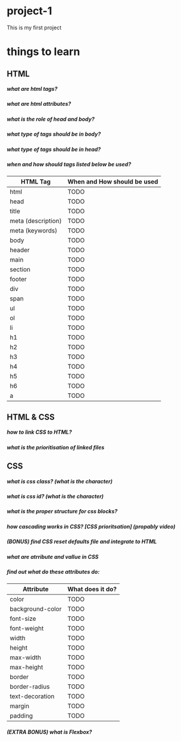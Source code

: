 # project-1
This is my first project

# things to learn

## HTML

##### what are html tags? 

##### what are html attributes? 

##### what is the role of head and body? 

##### what type of tags should be in body? 

##### what type of tags should be in head? 

##### when and how should tags listed below be used? 
|HTML Tag|When and How should be used|
|----|----|
|html|TODO|
|head|TODO|
|title|TODO|
|meta (description)|TODO|
|meta (keywords)|TODO|
|body|TODO|
|header|TODO|
|main|TODO|
|section|TODO|
|footer|TODO|
|div|TODO|
|span|TODO|
|ul |TODO|
|ol |TODO|
|li |TODO|
|h1|TODO|
|h2 |TODO|
|h3 |TODO|
|h4 |TODO|
|h5 |TODO|
|h6 |TODO|
|a |TODO|


## HTML & CSS 

##### how to link CSS to HTML? 
##### what is the prioritisation of linked files


## CSS

##### what is css class? (what is the character) 
##### what is css id? (what is the character) 
##### what is the proper structure for css blocks? 
##### how cascading works in CSS? [CSS prioritsation] (propably video)
##### (BONUS) find CSS reset defaults file and integrate to HTML 
##### what are atrribute and vallue in CSS
##### find out what do these attributes do:

|Attribute|What does it do?|
|----|----|
|color|TODO|
|background-color|TODO|
|font-size|TODO|
|font-weight|TODO|
|width|TODO|
|height|TODO|
|max-width|TODO|
|max-height|TODO|
|border|TODO|
|border-radius|TODO|
|text-decoration|TODO|
|margin|TODO|
|padding|TODO|

##### (EXTRA BONUS) what is Flexbox?
